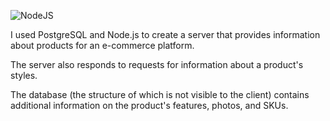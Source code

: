 ![NodeJS](https://img.shields.io/badge/node.js-6DA55F?style=for-the-badge&logo=node.js&logoColor=white)

I used PostgreSQL and Node.js to create a server that provides information about products for an e-commerce platform.

The server also responds to requests for information about a product's styles.

The database (the structure of which is not visible to the client) contains additional information on the product's features, photos, and SKUs.
